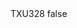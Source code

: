 <?xml version="1.0" encoding="UTF-8"?>
<CustomMetadata xmlns="http://soap.sforce.com/2006/04/metadata">
    <label>TXU328</label>
    <protected>false</protected>
</CustomMetadata>

